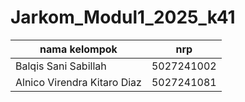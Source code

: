# Jarkom_Modul1_2025_k41


|nama kelompok                | nrp         |
|-----------------------------|-------------|
| Balqis Sani Sabillah        |  5027241002 |   
| Alnico Virendra Kitaro Diaz |  5027241081 |

